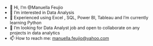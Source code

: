 - 👋 Hi, I’m @Manuella Feujio
- 👀 I’m interested in Data Analysis
- 🌱 Experienced using Excel , SQL, Power BI, Tableau and l’m currently learning Python
- 💞️ I’m looking for Data Analyst job and open to collaborate on any projects in data analytics
- 📫 How to reach me: manuella.feujio@yahoo.com

<!---
ManuellaFe/ManuellaFe is a ✨ special ✨ repository because its `README.md` (this file) appears on your GitHub profile.
You can click the Preview link to take a look at your changes.
--->
